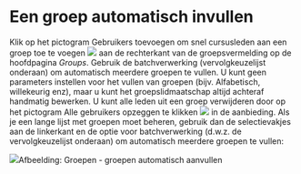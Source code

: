 # Een groep automatisch invullen

Klik op het pictogram Gebruikers toevoegen om snel cursusleden aan een groep toe te voegen ![](../../.gitbook/assets/graphics283%20%283%29.png) aan de rechterkant van de groepsvermelding op de hoofdpagina *Groups*. Gebruik de batchverwerking (vervolgkeuzelijst onderaan) om automatisch meerdere groepen te vullen. U kunt geen parameters instellen voor het vullen van groepen (bijv. Alfabetisch, willekeurig enz), maar u kunt het groepslidmaatschap altijd achteraf handmatig bewerken. U kunt alle leden uit een groep verwijderen door op het pictogram Alle gebruikers opzeggen te klikken ![](../../.gitbook/assets/graphics284%20%283%29.png) in de aanbieding. Als je een lange lijst met groepen moet beheren, gebruik dan de selectievakjes aan de linkerkant en de optie voor batchverwerking (d.w.z. de vervolgkeuzelijst onderaan) om automatisch meerdere groepen te vullen:

![](../../.gitbook/assets/images215%20%283%29.png)Afbeelding: Groepen - groepen automatisch aanvullen
